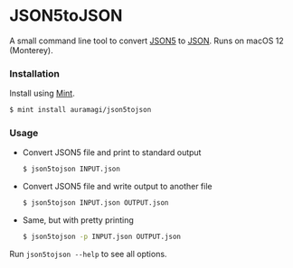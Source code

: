 # JSON5toJSON

A small command line tool to convert [JSON5](https://github.com/json5/json5) to [JSON](https://www.json.org/json-en.html). Runs on macOS 12 (Monterey).



### Installation

Install using [Mint](https://github.com/yonaskolb/Mint).
```sh
$ mint install auramagi/json5tojson
```

### Usage

- Convert JSON5 file and print to standard output
  ```sh
  $ json5tojson INPUT.json
  ```

- Convert JSON5 file and write output to another file
  ```sh
  $ json5tojson INPUT.json OUTPUT.json
  ```

- Same, but with pretty printing
  ```sh
  $ json5tojson -p INPUT.json OUTPUT.json
  ```

Run `json5tojson --help` to see all options.
